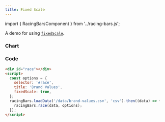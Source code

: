 ```yaml
---
title: Fixed Scale
---
```


import { RacingBarsComponent } from '../racing-bars.js';

A demo for using [`fixedScale`](/docs/documentation/options#fixedscale).

### Chart

<div className="gallery">
  <RacingBarsComponent
    dataUrl="/data/brand-values.csv"
    dataType="csv"
    title="Brand Values"
    fixedScale={true}
/>

</div>

### Code

```html {6}
<div id="race"></div>
<script>
  const options = {
    selector: '#race',
    title: 'Brand Values',
    fixedScale: true,
  };
  racingBars.loadData('/data/brand-values.csv', 'csv').then((data) => {
    racingBars.race(data, options);
  });
</script>
```
